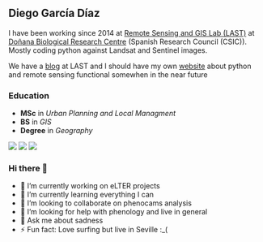 ## Diego García Díaz

I have been working since 2014 at [Remote Sensing and GIS Lab (LAST)](http://www.ebd.csic.es/laboratorio-sig-y-teledeteccion-last) at [Doñana Biological Research Centre](http://www.ebd.csic.es/inicio) (Spanish Research Council (CSIC)). Mostly coding python against Landsat and Sentinel images.

We have a [blog](http://last-ebd.blogspot.com/) at LAST and I should have my own [website](http://pythoneandoendonana.com/) about python and remote sensing functional somewhen in the near future

### Education

- **MSc** in _Urban Planning and Local Managment_
- **BS** in _GIS_
- **Degree** in _Geography_

![](https://i1.rgstatic.net/ii/institution.image/AS%3A267455669178370%401440777808925_l)
![](https://www.centrosuniversitarios.com/uploads/unia_logo.jpg)
![](https://www.centrosuniversitarios.com/uploads/us_logo.jpg)

### Hi there 👋

- 🔭 I’m currently working on eLTER projects
- 🌱 I’m currently learning everything I can
- 👯 I’m looking to collaborate on phenocams analysis
- 🤔 I’m looking for help with phenology and live in general
- 💬 Ask me about sadness
- ⚡ Fun fact: Love surfing but live in Seville :_(

<!--
**Digdgeo/Digdgeo** is a ✨ _special_ ✨ repository because its `README.md` (this file) appears on your GitHub profile.

Here are some ideas to get you started:

- 🔭 I’m currently working on ...
- 🌱 I’m currently learning ...
- 👯 I’m looking to collaborate on ...
- 🤔 I’m looking for help with ...
- 💬 Ask me about ...
- 📫 How to reach me: ...
- 😄 Pronouns: ...
- ⚡ Fun fact: ...
-->
